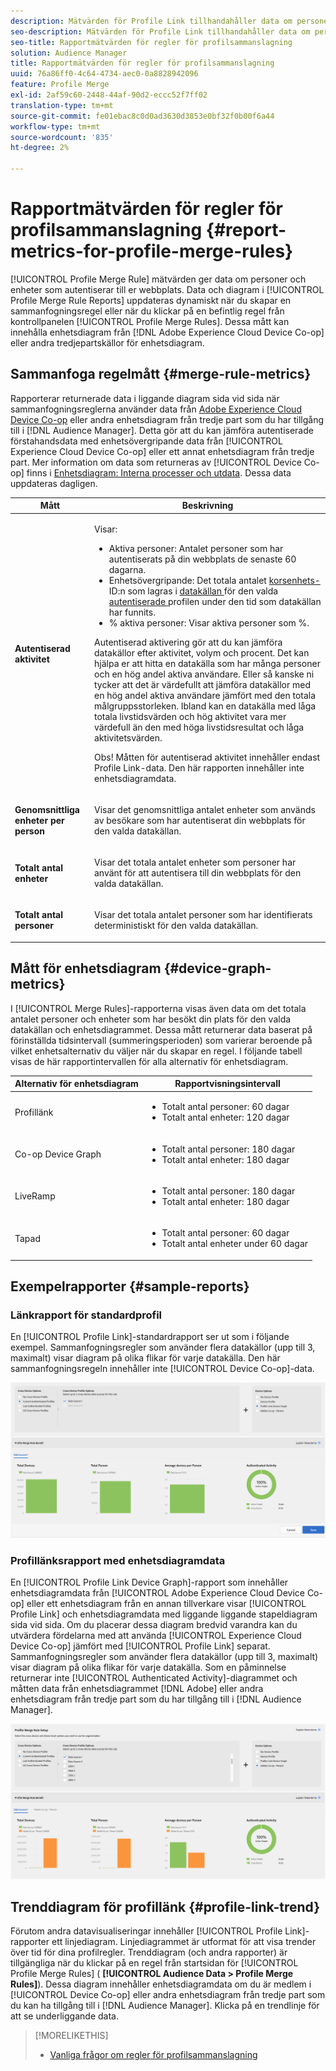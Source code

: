 ```yaml
---
description: Mätvärden för Profile Link tillhandahåller data om personer och enheter som autentiserar din webbplats. Data och diagram i profillänken uppdateras dynamiskt när du skapar sammanfogningsregler eller när du klickar på en befintlig regel på kontrollpanelen Regler för profilsammanfogning. Dessa mått kan innehålla enhetsdiagram från Adobe Experience Cloud Device Co-op eller andra tredjepartskällor för enhetsdiagram.
seo-description: Mätvärden för Profile Link tillhandahåller data om personer och enheter som autentiserar din webbplats. Data och diagram i profillänken uppdateras dynamiskt när du skapar sammanfogningsregler eller när du klickar på en befintlig regel på kontrollpanelen Regler för profilsammanfogning. Dessa mått kan innehålla enhetsdiagram från Adobe Experience Cloud Device Co-op eller andra tredjepartskällor för enhetsdiagram.
seo-title: Rapportmätvärden för regler för profilsammanslagning
solution: Audience Manager
title: Rapportmätvärden för regler för profilsammanslagning
uuid: 76a86ff0-4c64-4734-aec0-0a8828942096
feature: Profile Merge
exl-id: 2af59c60-2448-44af-90d2-eccc52f7ff02
translation-type: tm+mt
source-git-commit: fe01ebac8c0d0ad3630d3853e0bf32f0b00f6a44
workflow-type: tm+mt
source-wordcount: '835'
ht-degree: 2%

---
```


# Rapportmätvärden för regler för profilsammanslagning {#report-metrics-for-profile-merge-rules}

[!UICONTROL Profile Merge Rule] mätvärden ger data om personer och enheter som autentiserar till er webbplats. Data och diagram i [!UICONTROL Profile Merge Rule Reports] uppdateras dynamiskt när du skapar en sammanfogningsregel eller när du klickar på en befintlig regel från kontrollpanelen [!UICONTROL Profile Merge Rules]. Dessa mått kan innehålla enhetsdiagram från [!DNL Adobe Experience Cloud Device Co-op] eller andra tredjepartskällor för enhetsdiagram.

## Sammanfoga regelmått {#merge-rule-metrics}

Rapporterar returnerade data i liggande diagram sida vid sida när sammanfogningsreglerna använder data från [Adobe Experience Cloud Device Co-op](https://docs.adobe.com/content/help/en/device-co-op/using/about/overview.html) eller andra enhetsdiagram från tredje part som du har tillgång till i [!DNL Audience Manager]. Detta gör att du kan jämföra autentiserade förstahandsdata med enhetsövergripande data från [!UICONTROL Experience Cloud Device Co-op] eller ett annat enhetsdiagram från tredje part. Mer information om data som returneras av [!UICONTROL Device Co-op] finns i [Enhetsdiagram: Interna processer och utdata](https://docs.adobe.com/content/help/en/device-co-op/using/device-graph/device-graph-overview.html). Dessa data uppdateras dagligen.

<table id="table_A7FB2F9804F84AC8A6DD05C0E6EE7555"> 
 <thead> 
  <tr> 
   <th colname="col1" class="entry"> Mått </th> 
   <th colname="col2" class="entry"> Beskrivning </th> 
  </tr> 
 </thead>
 <tbody> 
  <tr> 
   <td colname="col1"> <p> <b><span class="wintitle"> Autentiserad aktivitet</span></b> </p> </td> 
   <td colname="col2"> <p>Visar: </p> 
    <ul id="ul_7F7373919A4A49028EF4BF7B28D9F8E9"> 
     <li id="li_FE2F93C496D64ED8928B3E522C9585EA"> <span class="wintitle"> Aktiva personer</span>: Antalet personer som har autentiserats på din webbplats de senaste 60 dagarna. </li> 
     <li id="li_60CFD26EE68B442683C0ED5FED1A79C8"> <span class="wintitle"> Enhetsövergripande</span>: Det totala antalet  <a href="merge-rules-start.md#create-data-source"> korsenhets-</a> ID:n som lagras i  <a href="https://docs.adobe.com/content/help/en/audience-manager/user-guide/features/data-sources/manage-datasources.html"> datakällan </a> för den valda  <a href="merge-rule-definitions.md"> autentiserade </a> profilen under den tid som datakällan har funnits. </li> 
     <li id="li_F2F07B6A326C4A18B79A0CF2C47D9677"> <span class="wintitle"> % aktiva personer</span>: Visar  <span class="wintitle"> aktiva </span> personer som %. </li> 
    </ul> <p> <span class="wintitle"> Autentiserad </span> aktivering gör att du kan jämföra datakällor efter aktivitet, volym och procent. Det kan hjälpa er att hitta en datakälla som har många personer och en hög andel aktiva användare. Eller så kanske ni tycker att det är värdefullt att jämföra datakällor med en hög andel aktiva användare jämfört med den totala målgruppsstorleken. Ibland kan en datakälla med låga totala livstidsvärden och hög aktivitet vara mer värdefull än den med höga livstidsresultat och låga aktivitetsvärden. </p> <p> <p>Obs! Måtten för <span class="wintitle"> autentiserad aktivitet</span> innehåller endast <span class="wintitle"> Profile Link</span>-data. Den här rapporten innehåller inte <span class="wintitle"> enhetsdiagramdata</span>. </p> </p> </td> 
  </tr> 
  <tr> 
   <td colname="col1"> <p> <b><span class="wintitle"> Genomsnittliga enheter per person</span></b> </p> </td> 
   <td colname="col2"> <p> Visar det genomsnittliga antalet enheter som används av besökare som har autentiserat din webbplats för den valda datakällan. </p> </td> 
  </tr> 
  <tr> 
   <td colname="col1"> <p> <b><span class="wintitle"> Totalt antal enheter</span></b> </p> </td> 
   <td colname="col2"> <p>Visar det totala antalet enheter som personer har använt för att autentisera till din webbplats för den valda datakällan. </p> </td> 
  </tr> 
  <tr> 
   <td colname="col1"> <p> <b><span class="wintitle"> Totalt antal personer</span></b> </p> </td> 
   <td colname="col2"> <p>Visar det totala antalet personer som har identifierats deterministiskt för den valda datakällan. </p> </td> 
  </tr> 
 </tbody> 
</table>

## Mått för enhetsdiagram {#device-graph-metrics}

I [!UICONTROL Merge Rules]-rapporterna visas även data om det totala antalet personer och enheter som har besökt din plats för den valda datakällan och enhetsdiagrammet. Dessa mått returnerar data baserat på förinställda tidsintervall (summeringsperioden) som varierar beroende på vilket enhetsalternativ du väljer när du skapar en regel. I följande tabell visas de här rapportintervallen för alla alternativ för enhetsdiagram.

<table id="table_038983EBC71F4A55BBCA99212AC5DEE6"> 
 <thead> 
  <tr> 
   <th colname="col1" class="entry"> Alternativ för enhetsdiagram </th> 
   <th colname="col2" class="entry"> Rapportvisningsintervall </th> 
  </tr>
 </thead>
 <tbody> 
  <tr> 
   <td colname="col1"> <p><span class="wintitle"> Profillänk</span> </p> </td> 
   <td colname="col2"> <p> 
     <ul id="ul_B2FF2341573840549FFB96579F537082"> 
      <li id="li_B37323C2F2434F41B407500AC5C15447">Totalt antal personer: 60 dagar </li> 
      <li id="li_08D911224A60418BBB3CFB4E70CE73D4">Totalt antal enheter: 120 dagar </li> 
     </ul> </p> </td> 
  </tr> 
  <tr> 
   <td colname="col1"> <p><span class="wintitle"> Co-op Device Graph</span> </p> </td> 
   <td colname="col2"> <p> 
     <ul id="ul_64AD1DD89DF64703B70B973A463BA020"> 
      <li id="li_D7D3A3871F434CBFA71BE8929EB41648">Totalt antal personer: 180 dagar </li> 
      <li id="li_125D387986B2463EB310203CE5857EDA">Totalt antal enheter: 180 dagar </li> 
     </ul> </p> </td> 
  </tr> 
  <tr> 
   <td colname="col1"> <p><span class="wintitle"> LiveRamp</span> </p> </td> 
   <td colname="col2"> <p> 
     <ul id="ul_2772F3AD7E1440789B635794ECDE8DFB"> 
      <li id="li_1432363829D64615B1D349A3722D6268">Totalt antal personer: 180 dagar </li> 
      <li id="li_D5C0E3CE92524B54BBD36C73A326292B">Totalt antal enheter: 180 dagar </li> 
     </ul> </p> </td> 
  </tr> 
  <tr> 
   <td colname="col1"> <p><span class="wintitle"> Tapad</span> </p> </td> 
   <td colname="col2"> <p> 
     <ul id="ul_274529DB58E6442E95C6AD89BECB1362"> 
      <li id="li_67102211A72A4E47AACFE5E369793C17">Totalt antal personer: 60 dagar </li> 
      <li id="li_3E8F3DA6A7B5487895A626674DA363A5">Totalt antal enheter under 60 dagar </li> 
     </ul> </p> </td> 
  </tr> 
 </tbody> 
</table>

## Exempelrapporter {#sample-reports}

### Länkrapport för standardprofil

En [!UICONTROL Profile Link]-standardrapport ser ut som i följande exempel. Sammanfogningsregler som använder flera datakällor (upp till 3, maximalt) visar diagram på olika flikar för varje datakälla. Den här sammanfogningsregeln innehåller inte [!UICONTROL Device Co-op]-data.

![](assets/profile-link-metrics.png)

### Profillänksrapport med enhetsdiagramdata

En [!UICONTROL Profile Link Device Graph]-rapport som innehåller enhetsdiagramdata från [!UICONTROL Adobe Experience Cloud Device Co-op] eller ett enhetsdiagram från en annan tillverkare visar [!UICONTROL Profile Link] och enhetsdiagramdata med liggande liggande stapeldiagram sida vid sida. Om du placerar dessa diagram bredvid varandra kan du utvärdera fördelarna med att använda [!UICONTROL Experience Cloud Device Co-op] jämfört med [!UICONTROL Profile Link] separat. Sammanfogningsregler som använder flera datakällor (upp till 3, maximalt) visar diagram på olika flikar för varje datakälla. Som en påminnelse returnerar inte [!UICONTROL Authenticated Activity]-diagrammet och måtten data från enhetsdiagrammet [!DNL Adobe] eller andra enhetsdiagram från tredje part som du har tillgång till i [!DNL Audience Manager].

![](assets/profile-link-graph.png)

## Trenddiagram för profillänk {#profile-link-trend}

Förutom andra datavisualiseringar innehåller [!UICONTROL Profile Link]-rapporter ett linjediagram. Linjediagrammet är utformat för att visa trender över tid för dina profilregler. Trenddiagram (och andra rapporter) är tillgängliga när du klickar på en regel från startsidan för [!UICONTROL Profile Merge Rules] ( **[!UICONTROL Audience Data > Profile Merge Rules]**). Dessa diagram innehåller enhetsdiagramdata om du är medlem i [!UICONTROL Device Co-op] eller andra enhetsdiagram från tredje part som du kan ha tillgång till i [!DNL Audience Manager]. Klicka på en trendlinje för att se underliggande data.

>[!MORELIKETHIS]
>
>* [Vanliga frågor om regler för profilsammanslagning](../../faq/faq-profile-merge.md)

